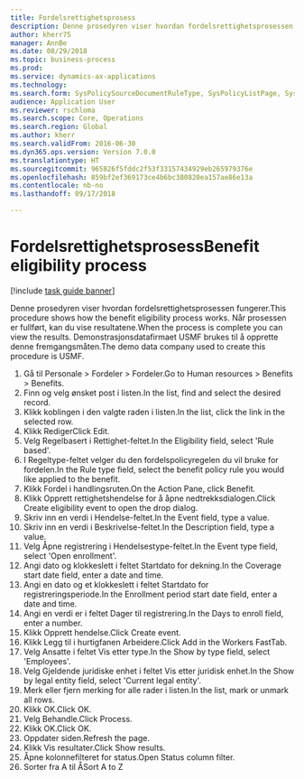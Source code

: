 ```yaml
--- 
title: Fordelsrettighetsprosess
description: Denne prosedyren viser hvordan fordelsrettighetsprosessen fungerer.
author: kherr75
manager: AnnBe
ms.date: 08/29/2018
ms.topic: business-process
ms.prod: 
ms.service: dynamics-ax-applications
ms.technology: 
ms.search.form: SysPolicySourceDocumentRuleType, SysPolicyListPage, SysPolicy, HcmBenefitEligibilityPolicy, HcmBenefit
audience: Application User
ms.reviewer: rschloma
ms.search.scope: Core, Operations
ms.search.region: Global
ms.author: kherr
ms.search.validFrom: 2016-06-30
ms.dyn365.ops.version: Version 7.0.0
ms.translationtype: HT
ms.sourcegitcommit: 965826f5fddc2f53f33157434929eb265979376e
ms.openlocfilehash: 859bf2ef369173ce4b6bc380820ea157ae86e13a
ms.contentlocale: nb-no
ms.lasthandoff: 09/17/2018

---
```

# <a name="benefit-eligibility-process"></a><span data-ttu-id="006bd-103">Fordelsrettighetsprosess</span><span class="sxs-lookup"><span data-stu-id="006bd-103">Benefit eligibility process</span></span>

[!include [task guide banner](../../includes/task-guide-banner.md)]

<span data-ttu-id="006bd-104">Denne prosedyren viser hvordan fordelsrettighetsprosessen fungerer.</span><span class="sxs-lookup"><span data-stu-id="006bd-104">This procedure shows how the benefit eligibility process works.</span></span> <span data-ttu-id="006bd-105">Når prosessen er fullført, kan du vise resultatene.</span><span class="sxs-lookup"><span data-stu-id="006bd-105">When the process is complete you can view the results.</span></span> <span data-ttu-id="006bd-106">Demonstrasjonsdatafirmaet USMF brukes til å opprette denne fremgangsmåten.</span><span class="sxs-lookup"><span data-stu-id="006bd-106">The demo data company used to create this procedure is USMF.</span></span>

1. <span data-ttu-id="006bd-107">Gå til Personale > Fordeler > Fordeler.</span><span class="sxs-lookup"><span data-stu-id="006bd-107">Go to Human resources > Benefits > Benefits.</span></span>
2. <span data-ttu-id="006bd-108">Finn og velg ønsket post i listen.</span><span class="sxs-lookup"><span data-stu-id="006bd-108">In the list, find and select the desired record.</span></span>
3. <span data-ttu-id="006bd-109">Klikk koblingen i den valgte raden i listen.</span><span class="sxs-lookup"><span data-stu-id="006bd-109">In the list, click the link in the selected row.</span></span>
4. <span data-ttu-id="006bd-110">Klikk Rediger</span><span class="sxs-lookup"><span data-stu-id="006bd-110">Click Edit.</span></span>
5. <span data-ttu-id="006bd-111">Velg Regelbasert i Rettighet-feltet.</span><span class="sxs-lookup"><span data-stu-id="006bd-111">In the Eligibility field, select 'Rule based'.</span></span>
6. <span data-ttu-id="006bd-112">I Regeltype-feltet velger du den fordelspolicyregelen du vil bruke for fordelen.</span><span class="sxs-lookup"><span data-stu-id="006bd-112">In the Rule type field, select the benefit policy rule you would like applied to the benefit.</span></span>
7. <span data-ttu-id="006bd-113">Klikk Fordel i handlingsruten.</span><span class="sxs-lookup"><span data-stu-id="006bd-113">On the Action Pane, click Benefit.</span></span>
8. <span data-ttu-id="006bd-114">Klikk Opprett rettighetshendelse for å åpne nedtrekksdialogen.</span><span class="sxs-lookup"><span data-stu-id="006bd-114">Click Create eligibility event to open the drop dialog.</span></span>
9. <span data-ttu-id="006bd-115">Skriv inn en verdi i Hendelse-feltet.</span><span class="sxs-lookup"><span data-stu-id="006bd-115">In the Event field, type a value.</span></span>
10. <span data-ttu-id="006bd-116">Skriv inn en verdi i Beskrivelse-feltet.</span><span class="sxs-lookup"><span data-stu-id="006bd-116">In the Description field, type a value.</span></span>
11. <span data-ttu-id="006bd-117">Velg Åpne registrering i Hendelsestype-feltet.</span><span class="sxs-lookup"><span data-stu-id="006bd-117">In the Event type field, select 'Open enrollment'.</span></span>
12. <span data-ttu-id="006bd-118">Angi dato og klokkeslett i feltet Startdato for dekning.</span><span class="sxs-lookup"><span data-stu-id="006bd-118">In the Coverage start date field, enter a date and time.</span></span>
13. <span data-ttu-id="006bd-119">Angi en dato og et klokkeslett i feltet Startdato for registreringsperiode.</span><span class="sxs-lookup"><span data-stu-id="006bd-119">In the Enrollment period start date field, enter a date and time.</span></span>
14. <span data-ttu-id="006bd-120">Angi en verdi er i feltet Dager til registrering.</span><span class="sxs-lookup"><span data-stu-id="006bd-120">In the Days to enroll field, enter a number.</span></span>
15. <span data-ttu-id="006bd-121">Klikk Opprett hendelse.</span><span class="sxs-lookup"><span data-stu-id="006bd-121">Click Create event.</span></span>
16. <span data-ttu-id="006bd-122">Klikk Legg til i hurtigfanen Arbeidere.</span><span class="sxs-lookup"><span data-stu-id="006bd-122">Click Add in the Workers FastTab.</span></span>
17. <span data-ttu-id="006bd-123">Velg Ansatte i feltet Vis etter type.</span><span class="sxs-lookup"><span data-stu-id="006bd-123">In the Show by type field, select 'Employees'.</span></span>
18. <span data-ttu-id="006bd-124">Velg Gjeldende juridiske enhet i feltet Vis etter juridisk enhet.</span><span class="sxs-lookup"><span data-stu-id="006bd-124">In the Show by legal entity field, select 'Current legal entity'.</span></span>
19. <span data-ttu-id="006bd-125">Merk eller fjern merking for alle rader i listen.</span><span class="sxs-lookup"><span data-stu-id="006bd-125">In the list, mark or unmark all rows.</span></span>
20. <span data-ttu-id="006bd-126">Klikk OK.</span><span class="sxs-lookup"><span data-stu-id="006bd-126">Click OK.</span></span>
21. <span data-ttu-id="006bd-127">Velg Behandle.</span><span class="sxs-lookup"><span data-stu-id="006bd-127">Click Process.</span></span>
22. <span data-ttu-id="006bd-128">Klikk OK.</span><span class="sxs-lookup"><span data-stu-id="006bd-128">Click OK.</span></span>
23. <span data-ttu-id="006bd-129">Oppdater siden.</span><span class="sxs-lookup"><span data-stu-id="006bd-129">Refresh the page.</span></span>
24. <span data-ttu-id="006bd-130">Klikk Vis resultater.</span><span class="sxs-lookup"><span data-stu-id="006bd-130">Click Show results.</span></span>
25. <span data-ttu-id="006bd-131">Åpne kolonnefilteret for status.</span><span class="sxs-lookup"><span data-stu-id="006bd-131">Open Status column filter.</span></span>
26. <span data-ttu-id="006bd-132">Sorter fra A til Å</span><span class="sxs-lookup"><span data-stu-id="006bd-132">Sort A to Z</span></span>


